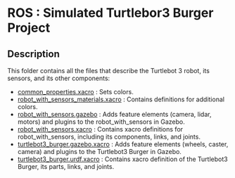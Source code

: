 # ROS : Simulated Turtlebor3 Burger Project

## Description

This folder contains all the files that describe the Turtlebot 3 robot, its sensors, and its other components:

- [common_properties.xacro](common_properties.xacro) : Sets colors.
- [robot_with_sensors_materials.xacro](robot_with_sensors_materials.xacro) : Contains definitions for additional colors.
- [robot_with_sensors.gazebo](robot_with_sensors.gazebo) : Adds feature elements (camera, lidar, motors) and plugins to the robot_with_sensors in Gazebo.
- [robot_with_sensors.xacro](robot_with_sensors.xacro) : Contains xacro definitions for robot_with_sensors, including its components, links, and joints.
- [turtlebot3_burger.gazebo.xacro](turtlebot3_burger.gazebo.xacro) : Adds feature elements (wheels, caster, camera) and plugins to the Turtlebot3 Burger in Gazebo.
- [turtlebot3_burger.urdf.xacro](turtlebot3_burger.urdf.xacro) : Contains xacro definition of the Turtlebot3 Burger, its parts, links, and joints.
